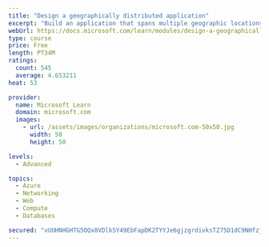 ```yaml
---
title: "Design a geographically distributed application"
excerpt: "Build an application that spans multiple geographic locations for high availability and resiliency."
webUrl: https://docs.microsoft.com/learn/modules/design-a-geographically-distributed-application/
type: course
price: Free
length: PT34M
ratings:
  count: 545
  average: 4.653211
heat: 53

provider:
  name: Microsoft Learn
  domain: microsoft.com
  images:
    - url: /assets/images/organizations/microsoft.com-50x50.jpg
      width: 50
      height: 50

levels:
  - Advanced

topics:
  - Azure
  - Networking
  - Web
  - Compute
  - Databases

secured: "vUUHNHGHTG5OQx8VDlkSY49EbFapDK2TYYJe6gjzgrdivksTZ75D1dC9NHfzjezpb7FdyRhFFna8wPHrSrl2Y4UAljpZsICWC/biTJuqpxVdU19oAG/rzDoGkmHOaqKUvXXzKzyNptICCs34a2WpUNOlRvBGskpCO9a05PWOEgckpo3iK1OaT+/yyVKFltHjVjqLCX4CRG+TghlRW2e0Vnl2JEPRBnTPcfJd0sQeBS21jFXAsiaaNhgajVO1yeBfayIdVBTt6Eg/t8lBoCWZPabUgAGXE8Js3SNH4oEIaUEgsWHnmp6wDuNuuE5hgqBlTX5mH9C2wONR8+4TFc87cA6UvV7ePLq8IUX5/f9Jirh3n186nu8ENoJhYRRQw1Qcaz4eWRrCU7GdkJfqwRKCNDL++GVIjmvtfv+ATW1RFvQ=;VXbEFwkhFvcqWLycJmQoPA=="
---
```


